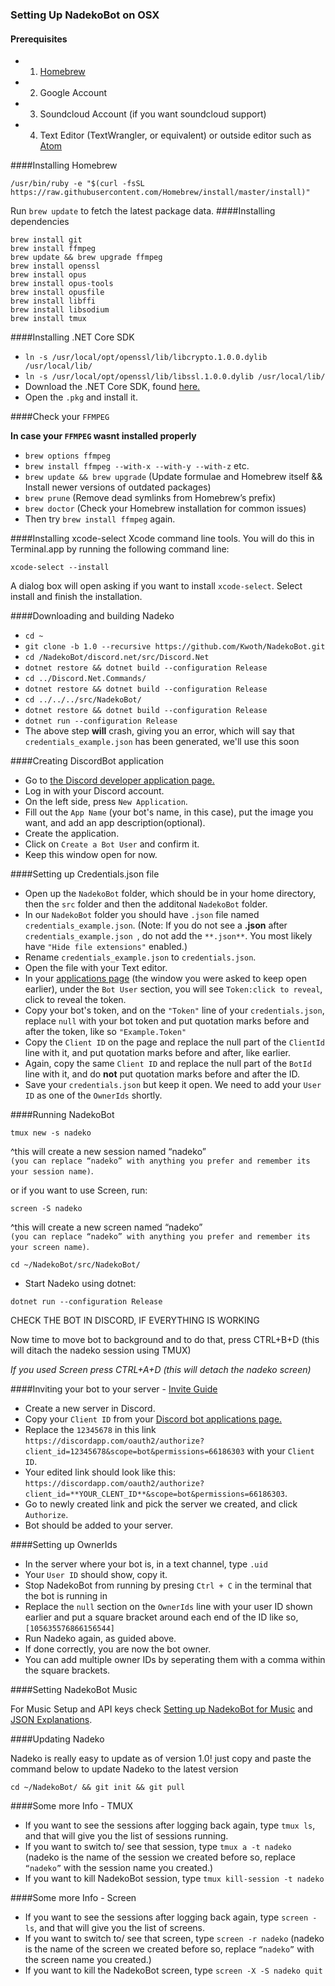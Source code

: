 ### Setting Up NadekoBot on OSX
#### Prerequisites 
- 1) [Homebrew][Homebrew]
- 2) Google Account
- 3) Soundcloud Account (if you want soundcloud support)
- 4) Text Editor (TextWrangler, or equivalent) or outside editor such as [Atom][Atom]

####Installing Homebrew

`/usr/bin/ruby -e "$(curl -fsSL https://raw.githubusercontent.com/Homebrew/install/master/install)"`

Run `brew update` to fetch the latest package data.
####Installing dependencies
```
brew install git
brew install ffmpeg
brew update && brew upgrade ffmpeg
brew install openssl
brew install opus
brew install opus-tools
brew install opusfile
brew install libffi
brew install libsodium
brew install tmux
```

####Installing .NET Core SDK
- `ln -s /usr/local/opt/openssl/lib/libcrypto.1.0.0.dylib /usr/local/lib/`
- `ln -s /usr/local/opt/openssl/lib/libssl.1.0.0.dylib /usr/local/lib/`
- Download the .NET Core SDK, found [here.](https://go.microsoft.com/fwlink/?LinkID=827526)
- Open the `.pkg` and install it.

####Check your `FFMPEG`

**In case your `FFMPEG` wasnt installed properly**

- `brew options ffmpeg`
- `brew install ffmpeg --with-x --with-y --with-z` etc.
- `brew update && brew upgrade` (Update formulae and Homebrew itself && Install newer versions of outdated packages)
- `brew prune` (Remove dead symlinks from Homebrew’s prefix)
- `brew doctor` (Check your Homebrew installation for common issues)
- Then try `brew install ffmpeg` again.

####Installing xcode-select
Xcode command line tools. You will do this in Terminal.app by running the following command line:

`xcode-select --install`

A dialog box will open asking if you want to install `xcode-select`. Select install and finish the installation.

####Downloading and building Nadeko
- `cd ~`
- `git clone -b 1.0 --recursive https://github.com/Kwoth/NadekoBot.git`
- `cd /NadekoBot/discord.net/src/Discord.Net`
- `dotnet restore && dotnet build --configuration Release`
- `cd ../Discord.Net.Commands/`
- `dotnet restore && dotnet build --configuration Release`
- `cd ../../../src/NadekoBot/`
- `dotnet restore && dotnet build --configuration Release`
- `dotnet run --configuration Release`
- The above step **will** crash, giving you an error, which will say that `credentials_example.json` has been generated, we'll use this soon

####Creating DiscordBot application
- Go to [the Discord developer application page.][DiscordApp]
- Log in with your Discord account.
- On the left side, press `New Application`.
- Fill out the `App Name` (your bot's name, in this case), put the image you want, and add an app description(optional).
- Create the application.
- Click on `Create a Bot User` and confirm it.
- Keep this window open for now.
 
####Setting up Credentials.json file
- Open up the `NadekoBot` folder, which should be in your home directory, then the `src` folder and then the additonal `NadekoBot` folder.
- In our `NadekoBot` folder you should have `.json` file named `credentials_example.json`. (Note: If you do not see a **.json** after `credentials_example.json `, do not add the `**.json**`. You most likely have `"Hide file extensions"` enabled.)
- Rename `credentials_example.json` to `credentials.json`.
- Open the file with your Text editor.
- In your [applications page][DiscordApp] (the window you were asked to keep open earlier), under the `Bot User` section, you will see `Token:click to reveal`, click to reveal the token.
- Copy your bot's token, and on the `"Token"` line of your `credentials.json`, replace `null` with your bot token and put quotation marks before and after the token, like so `"Example.Token"`
- Copy the `Client ID` on the page and replace the null part of the `ClientId` line with it, and put quotation marks before and after, like earlier.
- Again, copy the same `Client ID` and replace the null part of the `BotId` line with it, and do **not** put quotation marks before and after the ID.
- Save your `credentials.json` but keep it open. We need to add your `User ID` as one of the `OwnerIds` shortly.
 
####Running NadekoBot
 
`tmux new -s nadeko`

^this will create a new session named “nadeko”  
`(you can replace “nadeko” with anything you prefer and remember its your session name)`.

or if you want to use Screen, run:

`screen -S nadeko`

^this will create a new screen named “nadeko”  
`(you can replace “nadeko” with anything you prefer and remember its your screen name)`.

`cd ~/NadekoBot/src/NadekoBot/`

- Start Nadeko using dotnet:
 
`dotnet run --configuration Release`

CHECK THE BOT IN DISCORD, IF EVERYTHING IS WORKING

Now time to move bot to background and to do that, press CTRL+B+D (this will ditach the nadeko session using TMUX)

*If you used Screen press CTRL+A+D (this will detach the nadeko screen)*

####Inviting your bot to your server - [Invite Guide][Invite Guide]
- Create a new server in Discord.
- Copy your `Client ID` from your [Discord bot applications page.][DiscordApp]
- Replace the `12345678` in this link `https://discordapp.com/oauth2/authorize?client_id=12345678&scope=bot&permissions=66186303` with your `Client ID`.
- Your edited link should look like this: `https://discordapp.com/oauth2/authorize?client_id=**YOUR_CLENT_ID**&scope=bot&permissions=66186303`.
- Go to newly created link and pick the server we created, and click `Authorize`.
- Bot should be added to your server.
 
####Setting up OwnerIds
- In the server where your bot is, in a text channel, type `.uid`
- Your `User ID` should show, copy it.
- Stop NadekoBot from running by presing `Ctrl + C` in the terminal that the bot is running in 
- Replace the `null` section on the `OwnerIds` line with your user ID shown earlier and put a square bracket around each end of the ID like so, `[105635576866156544]`
- Run Nadeko again, as guided above.
- If done correctly, you are now the bot owner.
- You can add multiple owner IDs by seperating them with a comma within the square brackets.

####Setting NadekoBot Music

For Music Setup and API keys check [Setting up NadekoBot for Music](http://nadekobot.readthedocs.io/en/1.0/guides/Windows%20Guide/#setting-up-nadekobot-for-music) and [JSON Explanations](http://nadekobot.readthedocs.io/en/1.0/JSON%20Explanations/).

####Updating Nadeko

Nadeko is really easy to update as of version 1.0! just copy and paste the command below to update Nadeko to the latest version

`cd ~/NadekoBot/ && git init && git pull`

####Some more Info - TMUX

- If you want to see the sessions after logging back again, type `tmux ls`, and that will give you the list of sessions running. 
- If you want to switch to/ see that session, type `tmux a -t nadeko` (nadeko is the name of the session we created before so, replace `“nadeko”` with the session name you created.)
- If you want to kill NadekoBot session, type `tmux kill-session -t nadeko`

####Some more Info - Screen

- If you want to see the sessions after logging back again, type `screen -ls`, and that will give you the list of screens. 
- If you want to switch to/ see that screen, type `screen -r nadeko` (nadeko is the name of the screen we created before so, replace `“nadeko”` with the screen name you created.)
- If you want to kill the NadekoBot screen, type `screen -X -S nadeko quit`

[Homebrew]: http://brew.sh/
[DiscordApp]: https://discordapp.com/developers/applications/me
[Atom]: https://atom.io/
[Invite Guide]: http://discord.kongslien.net/guide.html
[Google Console]: https://console.developers.google.com
[Soundcloud]: https://soundcloud.com/you/apps/new
